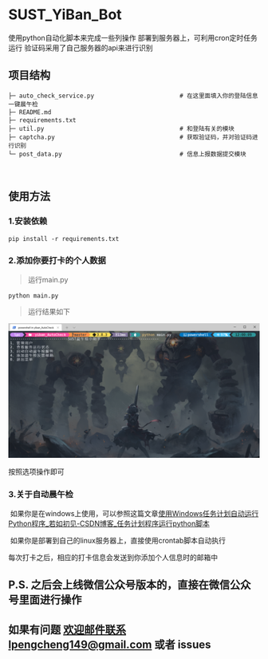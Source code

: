 # SUST_YiBan_Bot

使用python自动化脚本来完成一些列操作
部署到服务器上，可利用cron定时任务运行
验证码采用了自己服务器的api来进行识别

## 项目结构

```
├─ auto_check_service.py						# 在这里面填入你的登陆信息一键晨午检
├─ README.md
├─ requirements.txt
├─ util.py										# 和登陆有关的模块
├─ captcha.py								    # 获取验证码，并对验证码进行识别
└─ post_data.py								    # 信息上报数据提交模块



```



## 使用方法



### 1.安装依赖

```shell
pip install -r requirements.txt
```

### 2.添加你要打卡的个人数据

> 运行main.py

```shell
python main.py
```

> 运行结果如下

<img src=".\mdimg\Snipaste_2021-09-19_12-05-34.png" alt="image-20210919120135069" style="zoom:50%;" />

按照选项操作即可

### 3.关于自动晨午检

​	如果你是在windows上使用，可以参照这篇文章[使用Windows任务计划自动运行Python程序_若如初见-CSDN博客_任务计划程序运行python脚本](https://blog.csdn.net/Artificial_idiots/article/details/108570387)

​	如果你是部署到自己的linux服务器上，直接使用crontab脚本自动执行



每次打卡之后，相应的打卡信息会发送到你添加个人信息时的邮箱中



## P.S. 之后会上线微信公众号版本的，直接在微信公众号里面进行操作
## 如果有问题 欢迎邮件联系lpengcheng149@gmail.com 或者 issues
